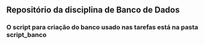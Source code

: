 ## Repositório da disciplina de Banco de Dados
### O script para criação do banco usado nas tarefas está na pasta script_banco

